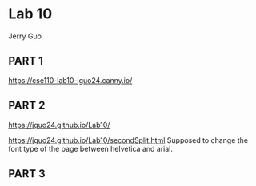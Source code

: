 # Lab 10
Jerry Guo

## PART 1

https://cse110-lab10-jguo24.canny.io/

## PART 2

https://jguo24.github.io/Lab10/

https://jguo24.github.io/Lab10/secondSplit.html
Supposed to change the font type of the page between helvetica and arial.
## PART 3

